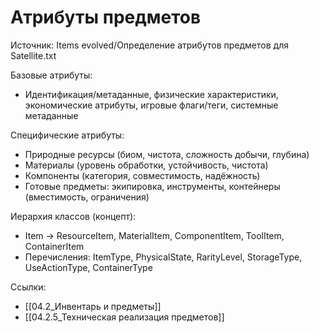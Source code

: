 # Атрибуты предметов

Источник: Items evolved/Определение атрибутов предметов для Satellite.txt

Базовые атрибуты:
- Идентификация/метаданные, физические характеристики, экономические атрибуты, игровые флаги/теги, системные метаданные

Специфические атрибуты:
- Природные ресурсы (биом, чистота, сложность добычи, глубина)
- Материалы (уровень обработки, устойчивость, чистота)
- Компоненты (категория, совместимость, надёжность)
- Готовые предметы: экипировка, инструменты, контейнеры (вместимость, ограничения)

Иерархия классов (концепт):
- Item → ResourceItem, MaterialItem, ComponentItem, ToolItem, ContainerItem
- Перечисления: ItemType, PhysicalState, RarityLevel, StorageType, UseActionType, ContainerType

Ссылки:
- [[04.2_Инвентарь и предметы]]
- [[04.2.5_Техническая реализация предметов]]
